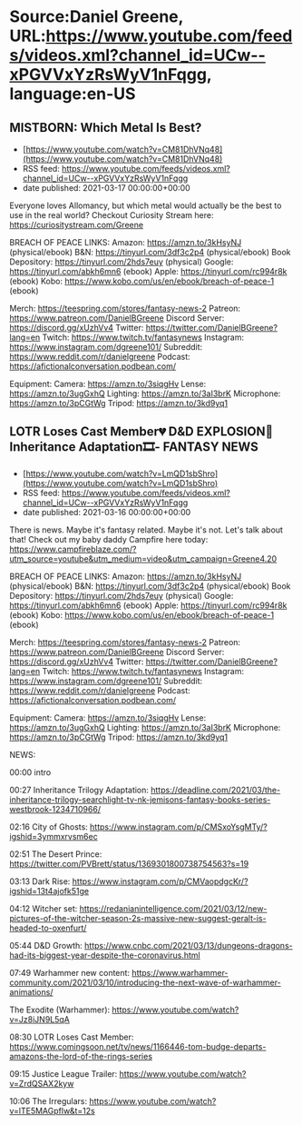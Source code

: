 # Source:Daniel Greene, URL:https://www.youtube.com/feeds/videos.xml?channel_id=UCw--xPGVVxYzRsWyV1nFqgg, language:en-US

## MISTBORN: Which Metal Is Best?
 - [https://www.youtube.com/watch?v=CM81DhVNq48](https://www.youtube.com/watch?v=CM81DhVNq48)
 - RSS feed: https://www.youtube.com/feeds/videos.xml?channel_id=UCw--xPGVVxYzRsWyV1nFqgg
 - date published: 2021-03-17 00:00:00+00:00

Everyone loves Allomancy, but which metal would actually be the best to use in the real world? 
Checkout Curiosity Stream here: https://curiositystream.com/Greene 

BREACH OF PEACE LINKS: 
Amazon: https://amzn.to/3kHsyNJ (physical/ebook)
B&N: https://tinyurl.com/3df3c2p4 (physical/ebook)
Book Depository: https://tinyurl.com/2hds7euy (physical)
Google: https://tinyurl.com/abkh6mn6 (ebook)
Apple: https://tinyurl.com/rc994r8k (ebook)
Kobo: https://www.kobo.com/us/en/ebook/breach-of-peace-1 (ebook)

Merch: https://teespring.com/stores/fantasy-news-2
Patreon: https://www.patreon.com/DanielBGreene
Discord Server: https://discord.gg/xUzhVv4
Twitter: https://twitter.com/DanielBGreene?lang=en
Twitch: https://www.twitch.tv/fantasynews
Instagram: https://www.instagram.com/dgreene101/
Subreddit: https://www.reddit.com/r/danielgreene 
Podcast: https://afictionalconversation.podbean.com/

Equipment: 
Camera: https://amzn.to/3siqgHv 
Lense: https://amzn.to/3ugGxhQ 
Lighting: https://amzn.to/3aI3brK 
Microphone: https://amzn.to/3pCGtWg 
Tripod: https://amzn.to/3kd9yq1

## LOTR Loses Cast Member💔 D&D EXPLOSION🧨 Inheritance Adaptation🎞️- FANTASY NEWS
 - [https://www.youtube.com/watch?v=LmQD1sbShro](https://www.youtube.com/watch?v=LmQD1sbShro)
 - RSS feed: https://www.youtube.com/feeds/videos.xml?channel_id=UCw--xPGVVxYzRsWyV1nFqgg
 - date published: 2021-03-16 00:00:00+00:00

There is news. Maybe it's fantasy related. Maybe it's not. Let's talk about that! 
Check out my baby daddy Campfire here today: https://www.campfireblaze.com/?utm_source=youtube&utm_medium=video&utm_campaign=Greene4.20  

BREACH OF PEACE LINKS: 
Amazon: https://amzn.to/3kHsyNJ (physical/ebook)
B&N: https://tinyurl.com/3df3c2p4 (physical/ebook)
Book Depository: https://tinyurl.com/2hds7euy (physical)
Google: https://tinyurl.com/abkh6mn6 (ebook)
Apple: https://tinyurl.com/rc994r8k (ebook)
Kobo: https://www.kobo.com/us/en/ebook/breach-of-peace-1 (ebook)

Merch: https://teespring.com/stores/fantasy-news-2
Patreon: https://www.patreon.com/DanielBGreene
Discord Server: https://discord.gg/xUzhVv4
Twitter: https://twitter.com/DanielBGreene?lang=en
Twitch: https://www.twitch.tv/fantasynews
Instagram: https://www.instagram.com/dgreene101/
Subreddit: https://www.reddit.com/r/danielgreene 
Podcast: https://afictionalconversation.podbean.com/

Equipment: 
Camera: https://amzn.to/3siqgHv 
Lense: https://amzn.to/3ugGxhQ 
Lighting: https://amzn.to/3aI3brK 
Microphone: https://amzn.to/3pCGtWg 
Tripod: https://amzn.to/3kd9yq1 

NEWS: 

00:00 intro

00:27 Inheritance Trilogy Adaptation: https://deadline.com/2021/03/the-inheritance-trilogy-searchlight-tv-nk-jemisons-fantasy-books-series-westbrook-1234710966/ 

02:16 City of Ghosts: https://www.instagram.com/p/CMSxoYsgMTy/?igshid=3ymmxrvsm6ec 

02:51 The Desert Prince: https://twitter.com/PVBrett/status/1369301800738754563?s=19 

03:13 Dark Rise: https://www.instagram.com/p/CMVaopdgcKr/?igshid=13t4ajofk51ge  

04:12 Witcher set: https://redanianintelligence.com/2021/03/12/new-pictures-of-the-witcher-season-2s-massive-new-suggest-geralt-is-headed-to-oxenfurt/ 

05:44 D&D Growth: https://www.cnbc.com/2021/03/13/dungeons-dragons-had-its-biggest-year-despite-the-coronavirus.html 

07:49 Warhammer new content: https://www.warhammer-community.com/2021/03/10/introducing-the-next-wave-of-warhammer-animations/ 

The Exodite (Warhammer): https://www.youtube.com/watch?v=Jz8iJN9L5qA 

08:30 LOTR Loses Cast Member: https://www.comingsoon.net/tv/news/1166446-tom-budge-departs-amazons-the-lord-of-the-rings-series 

09:15 Justice League Trailer: https://www.youtube.com/watch?v=ZrdQSAX2kyw 

10:06 The Irregulars: https://www.youtube.com/watch?v=lTE5MAGpflw&t=12s

